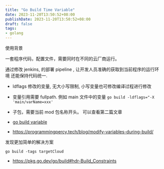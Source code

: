 ```yaml
---
title: "Go Build Time Variable"
date: 2023-11-20T13:50:52+08:00
publishDate: 2023-11-20T13:50:52+08:00
draft: false
tags:
- golang
---
```


使用背景

一套程序代码，配置文件，需要同时在不同的云厂商运行。 

通过修改 jenkins, 的部署 pipeline , 让开发人员准确的获取到当前程序的运行环境
还能保持代码统一.

- ldflags 修改的变量, 无大小写限制, 小写变量也可修改编译过程进行修改
- 变量引用需要 fullpath. 例如 main 文件中的变量 `go build -ldflags="-X 'main/varName=xxx'`
- 子包，需要当前 mod 包名称开头。 可以查看第二篇文章

- [go build variable](https://belief-driven-design.com/build-time-variables-in-go-51439b26ef9/)
- https://programmingpercy.tech/blog/modify-variables-during-build/


发现更加简单的解决方案

`go build -tags targetCloud`

- https://pkg.go.dev/go/build#hdr-Build_Constraints
